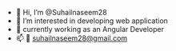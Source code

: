 - 👋 Hi, I’m @Suhailnaseem28
- 👀 I’m interested in developing web application
- 🌱 currently working as an Angular Developer
- 📫 📩 suhailnaseem28@gmail.com

<!---
Suhailnaseem28/Suhailnaseem28 is a ✨ special ✨ repository because its `README.md` (this file) appears on your GitHub profile.
You can click the Preview link to take a look at your changes.
--->
